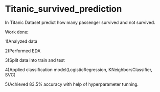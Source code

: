 # Titanic_survived_prediction
In Titanic Dataset predict how many passenger survived and not survived.

Work done:

1)Analyzed data

2)Performed EDA

3)Split data into train and test

4)Applied classification model(LogisticRegression, KNeighborsClassifier, SVC)

5)Achieved 83.5% accuracy with help of hyperparameter tunning.






